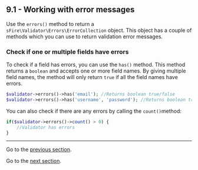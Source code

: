 ## 9.1 - Working with error messages

Use the `errors()` method to return a `sFire\Validator\Errors\ErrorCollection` object. This object has a couple of methods which you can use to return validation error messages.



### Check if one or multiple fields have errors

To check if a field has errors, you can use the `has()` method. This method returns a `boolean` and accepts one or more field names. By giving multiple field names, the method will only return `true` if all the field names have errors.

```php
$validator->errors()->has('email'); //Returns boolean true/false
$validator->errors()->has('username', 'password'); //Returns boolean true/false
```

You can also check if there are any errors by calling the `count()`method:

```php
if($validator->errors()->count() > 0) {
    //Validator has errors
}
```


---------------

Go to the [previous section](/docs/08%20-%20Combining%20fields%20for%20single%20validation/8.1%20-%20Combining%20fields.md).

Go to the [next section](/docs/09%20-%20Errors%20messages/9.2%20-%20Retrieving%20error%20messages.md).